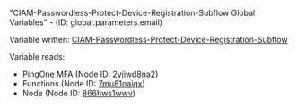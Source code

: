"CIAM-Passwordless-Protect-Device-Registration-Subflow Global Variables" - (ID: global.parameters.email)

Variable written:
[CIAM-Passwordless-Protect-Device-Registration-Subflow](../index.md#Variables)

Variable reads:
* PingOne MFA (Node ID: [2yjiwd8na2](../nodes/2yjiwd8na2.md))
* Functions (Node ID: [7mu81oaiqx](../nodes/7mu81oaiqx.md))
* Node (Node ID: [866hws1wwv](../nodes/866hws1wwv.md))
